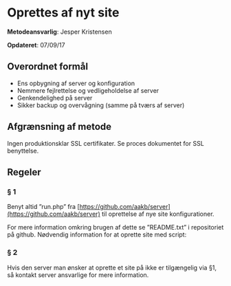 # Oprettes af nyt site

__Metodeansvarlig__: Jesper Kristensen

__Opdateret__: 07/09/17

## Overordnet formål

* Ens opbygning af server og konfiguration
* Nemmere fejlrettelse og vedligeholdelse af server
* Genkendelighed på server
* Sikker backup og overvågning (samme på tværs af server)

## Afgrænsning af metode

Ingen produktionsklar SSL certifikater. Se proces dokumentet for SSL benyttelse.

## Regeler

### § 1

Benyt altid ”run.php” fra  [https://github.com/aakb/server](https://github.com/aakb/server)
til oprettelse af nye site konfigurationer.

For mere information omkring brugen af dette se ”README.txt” i repositoriet på github.
Nødvendig information for at oprette site med script:

### § 2

Hvis den server man ønsker at oprette et site på ikke er tilgængelig via §1, så kontakt
server ansvarlige for mere information.
